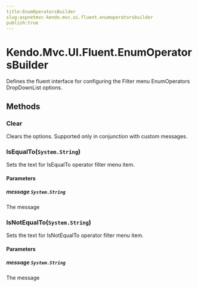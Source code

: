 ```yaml
---
title:EnumOperatorsBuilder
slug:aspnetmvc-kendo.mvc.ui.fluent.enumoperatorsbuilder
publish:true
---
```


# Kendo.Mvc.UI.Fluent.EnumOperatorsBuilder
Defines the fluent interface for configuring the Filter menu EnumOperators DropDownList options.



## Methods

### Clear
Clears the options. Supported only in conjunction with custom messages.





### IsEqualTo(`System.String`)
Sets the text for IsEqualTo operator filter menu item.



#### Parameters

##### message `System.String`
The message




### IsNotEqualTo(`System.String`)
Sets the text for IsNotEqualTo operator filter menu item.



#### Parameters

##### message `System.String`
The message





